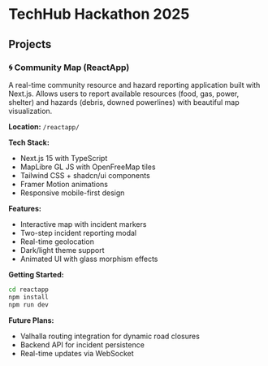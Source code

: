 # TechHub Hackathon 2025

## Projects

### 🌀 Community Map (ReactApp)

A real-time community resource and hazard reporting application built with Next.js. Allows users to report available resources (food, gas, power, shelter) and hazards (debris, downed powerlines) with beautiful map visualization.

**Location:** `/reactapp/`

**Tech Stack:**
- Next.js 15 with TypeScript
- MapLibre GL JS with OpenFreeMap tiles
- Tailwind CSS + shadcn/ui components
- Framer Motion animations
- Responsive mobile-first design

**Features:**
- Interactive map with incident markers
- Two-step incident reporting modal
- Real-time geolocation
- Dark/light theme support
- Animated UI with glass morphism effects

**Getting Started:**
```bash
cd reactapp
npm install
npm run dev
```

**Future Plans:**
- Valhalla routing integration for dynamic road closures
- Backend API for incident persistence
- Real-time updates via WebSocket
